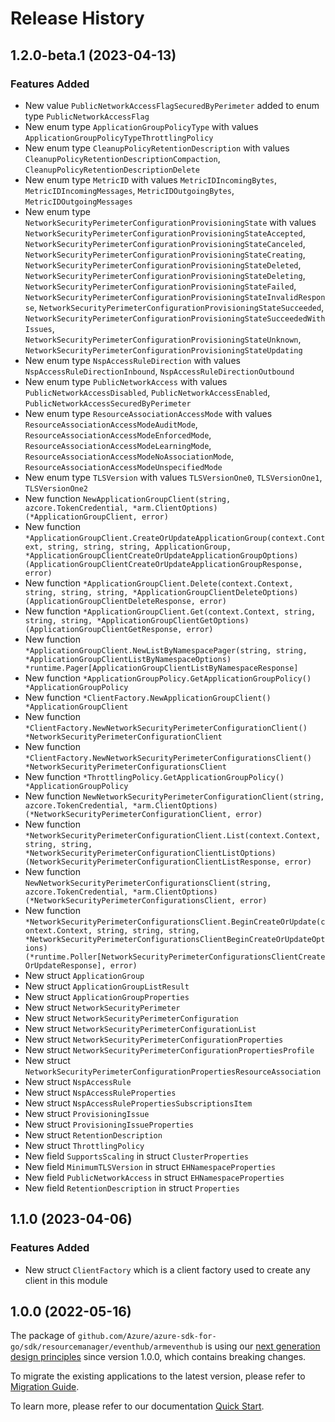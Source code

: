 # Release History

## 1.2.0-beta.1 (2023-04-13)
### Features Added

- New value `PublicNetworkAccessFlagSecuredByPerimeter` added to enum type `PublicNetworkAccessFlag`
- New enum type `ApplicationGroupPolicyType` with values `ApplicationGroupPolicyTypeThrottlingPolicy`
- New enum type `CleanupPolicyRetentionDescription` with values `CleanupPolicyRetentionDescriptionCompaction`, `CleanupPolicyRetentionDescriptionDelete`
- New enum type `MetricID` with values `MetricIDIncomingBytes`, `MetricIDIncomingMessages`, `MetricIDOutgoingBytes`, `MetricIDOutgoingMessages`
- New enum type `NetworkSecurityPerimeterConfigurationProvisioningState` with values `NetworkSecurityPerimeterConfigurationProvisioningStateAccepted`, `NetworkSecurityPerimeterConfigurationProvisioningStateCanceled`, `NetworkSecurityPerimeterConfigurationProvisioningStateCreating`, `NetworkSecurityPerimeterConfigurationProvisioningStateDeleted`, `NetworkSecurityPerimeterConfigurationProvisioningStateDeleting`, `NetworkSecurityPerimeterConfigurationProvisioningStateFailed`, `NetworkSecurityPerimeterConfigurationProvisioningStateInvalidResponse`, `NetworkSecurityPerimeterConfigurationProvisioningStateSucceeded`, `NetworkSecurityPerimeterConfigurationProvisioningStateSucceededWithIssues`, `NetworkSecurityPerimeterConfigurationProvisioningStateUnknown`, `NetworkSecurityPerimeterConfigurationProvisioningStateUpdating`
- New enum type `NspAccessRuleDirection` with values `NspAccessRuleDirectionInbound`, `NspAccessRuleDirectionOutbound`
- New enum type `PublicNetworkAccess` with values `PublicNetworkAccessDisabled`, `PublicNetworkAccessEnabled`, `PublicNetworkAccessSecuredByPerimeter`
- New enum type `ResourceAssociationAccessMode` with values `ResourceAssociationAccessModeAuditMode`, `ResourceAssociationAccessModeEnforcedMode`, `ResourceAssociationAccessModeLearningMode`, `ResourceAssociationAccessModeNoAssociationMode`, `ResourceAssociationAccessModeUnspecifiedMode`
- New enum type `TLSVersion` with values `TLSVersionOne0`, `TLSVersionOne1`, `TLSVersionOne2`
- New function `NewApplicationGroupClient(string, azcore.TokenCredential, *arm.ClientOptions) (*ApplicationGroupClient, error)`
- New function `*ApplicationGroupClient.CreateOrUpdateApplicationGroup(context.Context, string, string, string, ApplicationGroup, *ApplicationGroupClientCreateOrUpdateApplicationGroupOptions) (ApplicationGroupClientCreateOrUpdateApplicationGroupResponse, error)`
- New function `*ApplicationGroupClient.Delete(context.Context, string, string, string, *ApplicationGroupClientDeleteOptions) (ApplicationGroupClientDeleteResponse, error)`
- New function `*ApplicationGroupClient.Get(context.Context, string, string, string, *ApplicationGroupClientGetOptions) (ApplicationGroupClientGetResponse, error)`
- New function `*ApplicationGroupClient.NewListByNamespacePager(string, string, *ApplicationGroupClientListByNamespaceOptions) *runtime.Pager[ApplicationGroupClientListByNamespaceResponse]`
- New function `*ApplicationGroupPolicy.GetApplicationGroupPolicy() *ApplicationGroupPolicy`
- New function `*ClientFactory.NewApplicationGroupClient() *ApplicationGroupClient`
- New function `*ClientFactory.NewNetworkSecurityPerimeterConfigurationClient() *NetworkSecurityPerimeterConfigurationClient`
- New function `*ClientFactory.NewNetworkSecurityPerimeterConfigurationsClient() *NetworkSecurityPerimeterConfigurationsClient`
- New function `*ThrottlingPolicy.GetApplicationGroupPolicy() *ApplicationGroupPolicy`
- New function `NewNetworkSecurityPerimeterConfigurationClient(string, azcore.TokenCredential, *arm.ClientOptions) (*NetworkSecurityPerimeterConfigurationClient, error)`
- New function `*NetworkSecurityPerimeterConfigurationClient.List(context.Context, string, string, *NetworkSecurityPerimeterConfigurationClientListOptions) (NetworkSecurityPerimeterConfigurationClientListResponse, error)`
- New function `NewNetworkSecurityPerimeterConfigurationsClient(string, azcore.TokenCredential, *arm.ClientOptions) (*NetworkSecurityPerimeterConfigurationsClient, error)`
- New function `*NetworkSecurityPerimeterConfigurationsClient.BeginCreateOrUpdate(context.Context, string, string, string, *NetworkSecurityPerimeterConfigurationsClientBeginCreateOrUpdateOptions) (*runtime.Poller[NetworkSecurityPerimeterConfigurationsClientCreateOrUpdateResponse], error)`
- New struct `ApplicationGroup`
- New struct `ApplicationGroupListResult`
- New struct `ApplicationGroupProperties`
- New struct `NetworkSecurityPerimeter`
- New struct `NetworkSecurityPerimeterConfiguration`
- New struct `NetworkSecurityPerimeterConfigurationList`
- New struct `NetworkSecurityPerimeterConfigurationProperties`
- New struct `NetworkSecurityPerimeterConfigurationPropertiesProfile`
- New struct `NetworkSecurityPerimeterConfigurationPropertiesResourceAssociation`
- New struct `NspAccessRule`
- New struct `NspAccessRuleProperties`
- New struct `NspAccessRulePropertiesSubscriptionsItem`
- New struct `ProvisioningIssue`
- New struct `ProvisioningIssueProperties`
- New struct `RetentionDescription`
- New struct `ThrottlingPolicy`
- New field `SupportsScaling` in struct `ClusterProperties`
- New field `MinimumTLSVersion` in struct `EHNamespaceProperties`
- New field `PublicNetworkAccess` in struct `EHNamespaceProperties`
- New field `RetentionDescription` in struct `Properties`


## 1.1.0 (2023-04-06)
### Features Added

- New struct `ClientFactory` which is a client factory used to create any client in this module


## 1.0.0 (2022-05-16)

The package of `github.com/Azure/azure-sdk-for-go/sdk/resourcemanager/eventhub/armeventhub` is using our [next generation design principles](https://azure.github.io/azure-sdk/general_introduction.html) since version 1.0.0, which contains breaking changes.

To migrate the existing applications to the latest version, please refer to [Migration Guide](https://aka.ms/azsdk/go/mgmt/migration).

To learn more, please refer to our documentation [Quick Start](https://aka.ms/azsdk/go/mgmt).